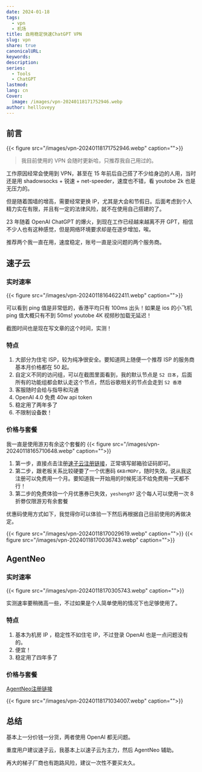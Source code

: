 ```yaml
---
date: 2024-01-18
tags:
  - vpn
  - 机场
title: 自用稳定快速ChatGPT VPN
slug: vpn
share: true
canonicalURL: 
keywords: 
description: 
series:
  - Tools
  - ChatGPT
lastmod: 
lang: cn
Cover:
  image: /images/vpn-20240118171752946.webp
author: hellloveyy
---
```




## 前言
{{< figure src="/images/vpn-20240118171752946.webp" caption="">}}
> 我目前使用的 VPN 会随时更新哈，只推荐我自己用过的。

工作原因经常会使用到 VPN，甚至在 15 年前后自己搭了不少给身边的人用，当时还是用 shadowsocks + 锐速  + net-speeder，速度也不错，看 youtobe 2k 也是无压力的。

但是随着围墙的增高，需要经常更换 IP，尤其是大会和节假日。后面考虑到个人精力实在有限，并且有一定的法律风险，就不在使用自己搭建的了。

23 年随着 OpenAI ChatGPT 的爆火，到现在工作已经越来越离不开 GPT，相信不少人也有这种感觉，但是网络环境要求却是在逐步增加，唉。

推荐两个我一直在用，速度稳定，账号一直是没问题的两个服务商。

## 速子云

### 实时速率
{{< figure src="/images/vpn-20240118164622411.webp" caption="">}}

可以看到 ping 值是非常低的，香港平均只有 100ms 出头！如果是 ios 的小飞机 ping 值大概只有不到 50ms! youtobe 4K 视频秒加载无延迟！

截图时间也是现在写文章的这个时间，实测！

### 特点

1. 大部分为住宅 ISP，较为纯净很安全。要知道网上随便一个推荐 ISP 的服务商基本月价格都在 50 起。
2. 自定义不同的访问组，可以在截图里面看到，我的默认节点是 `S2 日本`，后面所有的功能组都会默认走这个节点，然后谷歌相关的节点会走到 `S2 香港`
3. 客服随时会给与指导和沟通
4. OpenAI 4.0 免费 40w api token
5. 稳定用了两年多了
6. 不限制设备数！

### 价格与套餐

我一直是使用游刃有余这个套餐的 {{< figure src="/images/vpn-20240118165710648.webp" caption="">}}

1. 第一步，直接点击注册[速子云注册链接](https://get.tachvip.com/#/register?code=OuVS654d)，正常填写邮箱验证码即可。
2. 第二步，跟老板关系比较硬要了一个优惠码 `6K8rMOPr`，随时失效。说从我这注册可以免费用一个月。要知道我一开始用的时候死活不给免费用一天都不行！
3. 第二步的免费体验一个月优惠券已失效，`yesheng97` 这个每人可以使用一次 8 折劵仅限游刃有余套餐 

优惠码使用方式如下，我觉得你可以体验一下然后再根据自己目前使用的再做决定。

{{< figure src="/images/vpn-20240118170029619.webp" caption="">}}
{{< figure src="/images/vpn-20240118170036743.webp" caption="">}}

## AgentNeo

### 实时速率
{{< figure src="/images/vpn-20240118170305743.webp" caption="">}}

实测速率要稍微高一些，不过如果是个人简单使用的情况下也足够使用了。

### 特点

1. 基本为机房 IP ，稳定性不如住宅 IP，不过登录 OpenAI 也是一点问题没有的。
2. 便宜！
3. 稳定用了四年多了

### 价格与套餐
[AgentNeo注册链接](https://niceneo.com/?rc=xgcnk4hm)

{{< figure src="/images/vpn-20240118171034007.webp" caption="">}}

## 总结

基本上一分价钱一分货，两者使用 OpenAI 都无问题。

重度用户建议速子云，我基本上以速子云为主力，然后 AgentNeo 辅助。

再大的梯子厂商也有跑路风险，建议一次性不要买太久。

